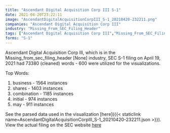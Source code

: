 ```yaml
---
title: "Ascendant Digital Acquisition Corp III S-1"
date: 2021-04-20T23:22:11
image: "AscendantDigitalAcquisitionCorpIII_S-1_20210420-232211.png"
companies: "Ascendant Digital Acquisition Corp III"
industry: "Missing_From_SEC_Filing_Header"
tags: ["Ascendant Digital Acquisition Corp III","Missing_From_SEC_Filing_Header","04-19-2021","S-1"]
forms: "S-1"
---
```

Ascendant Digital Acquisition Corp III, which is in the Missing_from_sec_filing_header [None] industry, SEC S-1 filing on April 19, 2021 had 73380 (cleaned) words - 600 were utilized for the visualizations.

Top Words:
1. business - 1564 instances
2. shares - 1403 instances
3. combination - 1185 instances
4. initial - 974 instances
5. may - 911 instances


See the parsed data used in the visualization [here]({{< staticlink name=AscendantDigitalAcquisitionCorpIII_S-1_20210420-232211.json >}}).  
View the actual filing on the SEC website [here](https://www.sec.gov/Archives/edgar/data/1850316/0001193125-21-121409.txt)